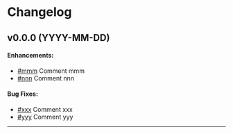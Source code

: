 Changelog
=========

v0.0.0 (YYYY-MM-DD)
-------------------

#### Enhancements:

- [#mmm](https://github.com/turboBasic/PSBolts/issues/mmm) Comment mmm
- [#nnn](https://github.com/turboBasic/PSBolts/issues/nnn) Comment nnn



#### Bug Fixes:

- [#xxx](https://github.com/turboBasic/PSBolts/issues/xxx) Comment xxx
- [#yyy](https://github.com/turboBasic/PSBolts/issues/yyy) Comment yyy


---
